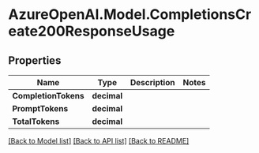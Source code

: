 # AzureOpenAI.Model.CompletionsCreate200ResponseUsage

## Properties

Name | Type | Description | Notes
------------ | ------------- | ------------- | -------------
**CompletionTokens** | **decimal** |  | 
**PromptTokens** | **decimal** |  | 
**TotalTokens** | **decimal** |  | 

[[Back to Model list]](../README.md#documentation-for-models) [[Back to API list]](../README.md#documentation-for-api-endpoints) [[Back to README]](../README.md)

